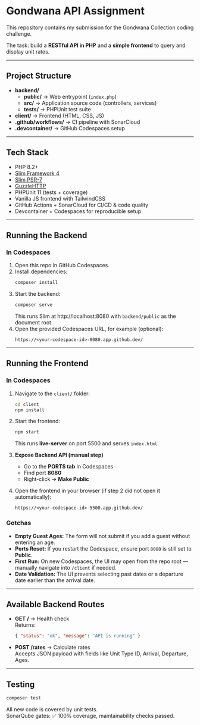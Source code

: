 # Gondwana API Assignment

This repository contains my submission for the Gondwana Collection coding challenge.

The task: build a **RESTful API in PHP** and a **simple frontend** to query and display unit rates.

---

## Project Structure
- **backend/**
  - **public/** → Web entrypoint (`index.php`)
  - **src/** → Application source code (controllers, services)
  - **tests/** → PHPUnit test suite
- **client/** → Frontend (HTML, CSS, JS)
- **.github/workflows/** → CI pipeline with SonarCloud
- **.devcontainer/** → GitHub Codespaces setup

---

## Tech Stack
- PHP 8.2+
- [Slim Framework 4](https://www.slimframework.com/)
- [Slim PSR-7](https://github.com/slimphp/Slim-Psr7)
- [GuzzleHTTP](https://github.com/guzzle/guzzle)
- PHPUnit 11 (tests + coverage)
- Vanilla JS frontend with TailwindCSS
- GitHub Actions + SonarCloud for CI/CD & code quality
- Devcontainer + Codespaces for reproducible setup

---

## Running the Backend

### In Codespaces
1. Open this repo in GitHub Codespaces.  
2. Install dependencies:
   ```bash
   composer install
   ```
3. Start the backend:
   ```bash
   composer serve
   ```
   This runs Slim at http://localhost:8080 with `backend/public` as the document root.  
4. Open the provided Codespaces URL, for example (optional):
   ```
   https://<your-codespace-id>-8080.app.github.dev/
   ```

---

## Running the Frontend

### In Codespaces
1. Navigate to the `client/` folder:
   ```bash
   cd client
   npm install
   ```
2. Start the frontend:
   ```bash
   npm start
   ```
   This runs **live-server** on port 5500 and serves `index.html`.

3. **Expose Backend API (manual step)**  
   - Go to the **PORTS tab** in Codespaces  
   - Find port **8080**  
   - Right-click → **Make Public**  

4. Open the frontend in your browser (if step 2 did not open it automatically):  
   ```
   https://<your-codespace-id>-5500.app.github.dev/
   ```

### Gotchas
- **Empty Guest Ages:** The form will not submit if you add a guest without entering an age.  
- **Ports Reset:** If you restart the Codespace, ensure port `8080` is still set to **Public**.  
- **First Run:** On new Codespaces, the UI may open from the repo root — manually navigate into `/client` if needed.  
- **Date Validation:** The UI prevents selecting past dates or a departure date earlier than the arrival date.  

---

## Available Backend Routes

- **GET /** → Health check  
  Returns:
  ```json
  { "status": "ok", "message": "API is running" }
  ```

- **POST /rates** → Calculate rates  
  Accepts JSON payload with fields like Unit Type ID, Arrival, Departure, Ages.

---

## Testing

```bash
composer test
```

All new code is covered by unit tests.  
SonarQube gates: ✅ 100% coverage, maintainability checks passed.